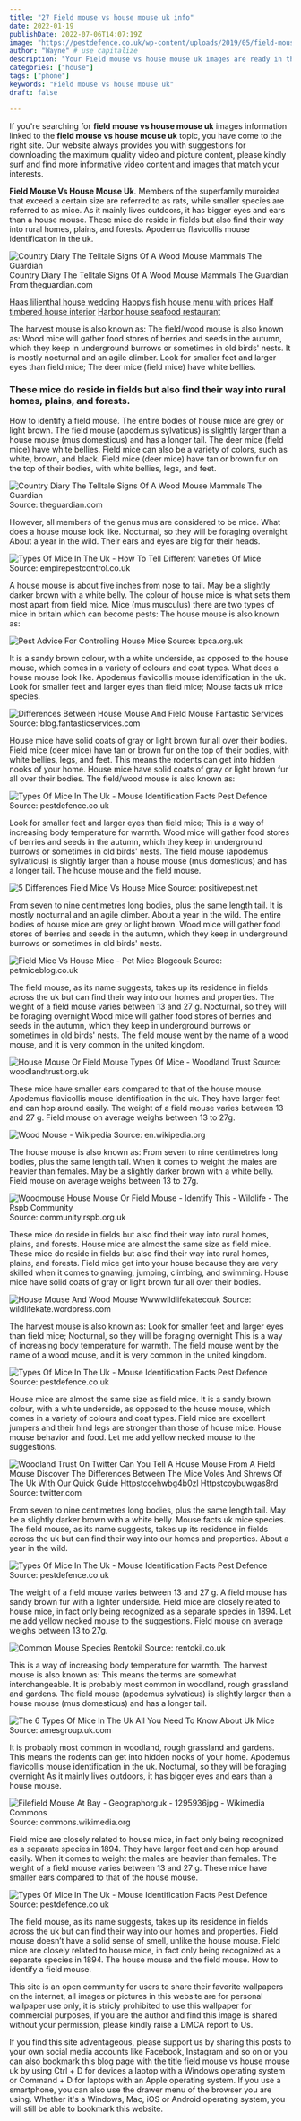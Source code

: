 ```yaml
---
title: "27 Field mouse vs house mouse uk info"
date: 2022-01-19
publishDate: 2022-07-06T14:07:19Z
image: "https://pestdefence.co.uk/wp-content/uploads/2019/05/field-mouse.jpg"
author: "Wayne" # use capitalize
description: "Your Field mouse vs house mouse uk images are ready in this website. Field mouse vs house mouse uk are a topic that is being searched for and liked by netizens now. You can Get the Field mouse vs house mouse uk files here. Get all royalty-free photos."
categories: ["house"]
tags: ["phone"]
keywords: "Field mouse vs house mouse uk"
draft: false

---
```


If you're searching for **field mouse vs house mouse uk** images information linked to the **field mouse vs house mouse uk** topic, you have come to the right  site.  Our website always  provides you with  suggestions  for downloading  the maximum  quality video and picture  content, please kindly surf and find more informative video content and images  that match your interests.

**Field Mouse Vs House Mouse Uk**. Members of the superfamily muroidea that exceed a certain size are referred to as rats, while smaller species are referred to as mice. As it mainly lives outdoors, it has bigger eyes and ears than a house mouse. These mice do reside in fields but also find their way into rural homes, plains, and forests. Apodemus flavicollis mouse identification in the uk.

![Country Diary The Telltale Signs Of A Wood Mouse Mammals The Guardian](https://i.guim.co.uk/img/media/884d059265ca6e26f073f223e72cdb3f76fbb951/0_0_4689_3123/master/4689.jpg?width=445&amp;quality=45&amp;auto=format&amp;fit=max&amp;dpr=2&amp;s=4f13b31054cde86b0b4fe7b59e9b2ad1 "Country Diary The Telltale Signs Of A Wood Mouse Mammals The Guardian")
Country Diary The Telltale Signs Of A Wood Mouse Mammals The Guardian From theguardian.com

[Haas lilienthal house wedding](/haas-lilienthal-house-wedding/)
[Happys fish house menu with prices](/happys-fish-house-menu-with-prices/)
[Half timbered house interior](/half-timbered-house-interior/)
[Harbor house seafood restaurant](/harbor-house-seafood-restaurant/)

The harvest mouse is also known as: The field/wood mouse is also known as: Wood mice will gather food stores of berries and seeds in the autumn, which they keep in underground burrows or sometimes in old birds&#039; nests. It is mostly nocturnal and an agile climber. Look for smaller feet and larger eyes than field mice; The deer mice (field mice) have white bellies.

### These mice do reside in fields but also find their way into rural homes, plains, and forests.

How to identify a field mouse. The entire bodies of house mice are grey or light brown. The field mouse (apodemus sylvaticus) is slightly larger than a house mouse (mus domesticus) and has a longer tail. The deer mice (field mice) have white bellies. Field mice can also be a variety of colors, such as white, brown, and black. Field mice (deer mice) have tan or brown fur on the top of their bodies, with white bellies, legs, and feet.


![Country Diary The Telltale Signs Of A Wood Mouse Mammals The Guardian](https://i.guim.co.uk/img/media/884d059265ca6e26f073f223e72cdb3f76fbb951/0_0_4689_3123/master/4689.jpg?width=445&amp;quality=45&amp;auto=format&amp;fit=max&amp;dpr=2&amp;s=4f13b31054cde86b0b4fe7b59e9b2ad1 "Country Diary The Telltale Signs Of A Wood Mouse Mammals The Guardian")
Source: theguardian.com

However, all members of the genus mus are considered to be mice. What does a house mouse look like. Nocturnal, so they will be foraging overnight About a year in the wild. Their ears and eyes are big for their heads.

![Types Of Mice In The Uk - How To Tell Different Varieties Of Mice](https://www.empirepestcontrol.co.uk/wp-content/uploads/types-of-mice-in-the-uk.jpg "Types Of Mice In The Uk - How To Tell Different Varieties Of Mice")
Source: empirepestcontrol.co.uk

A house mouse is about five inches from nose to tail. May be a slightly darker brown with a white belly. The colour of house mice is what sets them most apart from field mice. Mice (mus musculus) there are two types of mice in britain which can become pests: The house mouse is also known as:

![Pest Advice For Controlling House Mice](https://bpca.org.uk/write/MediaUploads/Pages/A-Z/Mice/mouse_comparison.jpg "Pest Advice For Controlling House Mice")
Source: bpca.org.uk

It is a sandy brown colour, with a white underside, as opposed to the house mouse, which comes in a variety of colours and coat types. What does a house mouse look like. Apodemus flavicollis mouse identification in the uk. Look for smaller feet and larger eyes than field mice; Mouse facts uk mice species.

![Differences Between House Mouse And Field Mouse Fantastic Services](https://cdn-blog.fantasticservices.com/wp-content/uploads/2019/12/house-mouse-vs-field-mouse.jpg "Differences Between House Mouse And Field Mouse Fantastic Services")
Source: blog.fantasticservices.com

House mice have solid coats of gray or light brown fur all over their bodies. Field mice (deer mice) have tan or brown fur on the top of their bodies, with white bellies, legs, and feet. This means the rodents can get into hidden nooks of your home. House mice have solid coats of gray or light brown fur all over their bodies. The field/wood mouse is also known as:

![Types Of Mice In The Uk - Mouse Identification Facts Pest Defence](https://pestdefence.co.uk/wp-content/uploads/2019/05/house-mouse.jpg "Types Of Mice In The Uk - Mouse Identification Facts Pest Defence")
Source: pestdefence.co.uk

Look for smaller feet and larger eyes than field mice; This is a way of increasing body temperature for warmth. Wood mice will gather food stores of berries and seeds in the autumn, which they keep in underground burrows or sometimes in old birds&#039; nests. The field mouse (apodemus sylvaticus) is slightly larger than a house mouse (mus domesticus) and has a longer tail. The house mouse and the field mouse.

![5 Differences Field Mice Vs House Mice](https://cdn.shortpixel.ai/spai/q_lossy+ex_1+ret_img/https://www.positivepest.net/wp-content/uploads/2021/03/iStock-1273851345.jpg "5 Differences Field Mice Vs House Mice")
Source: positivepest.net

From seven to nine centimetres long bodies, plus the same length tail. It is mostly nocturnal and an agile climber. About a year in the wild. The entire bodies of house mice are grey or light brown. Wood mice will gather food stores of berries and seeds in the autumn, which they keep in underground burrows or sometimes in old birds&#039; nests.

![Field Mice Vs House Mice - Pet Mice Blogcouk](https://petmiceblog.co.uk/wp-content/uploads/2016/03/Field-Mice-vs-House-Mice-Image.jpg "Field Mice Vs House Mice - Pet Mice Blogcouk")
Source: petmiceblog.co.uk

The field mouse, as its name suggests, takes up its residence in fields across the uk but can find their way into our homes and properties. The weight of a field mouse varies between 13 and 27 g. Nocturnal, so they will be foraging overnight Wood mice will gather food stores of berries and seeds in the autumn, which they keep in underground burrows or sometimes in old birds&#039; nests. The field mouse went by the name of a wood mouse, and it is very common in the united kingdom.

![House Mouse Or Field Mouse Types Of Mice - Woodland Trust](https://www.woodlandtrust.org.uk/media/19469/yellow-necked-mouse-avalon-alamy-mfh54y.jpg "House Mouse Or Field Mouse Types Of Mice - Woodland Trust")
Source: woodlandtrust.org.uk

These mice have smaller ears compared to that of the house mouse. Apodemus flavicollis mouse identification in the uk. They have larger feet and can hop around easily. The weight of a field mouse varies between 13 and 27 g. Field mouse on average weighs between 13 to 27g.

![Wood Mouse - Wikipedia](https://upload.wikimedia.org/wikipedia/commons/thumb/1/11/ApodemusSylvaticus.jpg/1200px-ApodemusSylvaticus.jpg "Wood Mouse - Wikipedia")
Source: en.wikipedia.org

The house mouse is also known as: From seven to nine centimetres long bodies, plus the same length tail. When it comes to weight the males are heavier than females. May be a slightly darker brown with a white belly. Field mouse on average weighs between 13 to 27g.

![Woodmouse House Mouse Or Field Mouse - Identify This - Wildlife - The Rspb Community](https://www.rspb.org.uk/community/cfs-file.ashx/__key/CommunityServer.Discussions.Components.Files/902/8306.Mouse1.jpg "Woodmouse House Mouse Or Field Mouse - Identify This - Wildlife - The Rspb Community")
Source: community.rspb.org.uk

These mice do reside in fields but also find their way into rural homes, plains, and forests. House mice are almost the same size as field mice. These mice do reside in fields but also find their way into rural homes, plains, and forests. Field mice get into your house because they are very skilled when it comes to gnawing, jumping, climbing, and swimming. House mice have solid coats of gray or light brown fur all over their bodies.

![House Mouse And Wood Mouse Wwwwildlifekatecouk](https://wildlifekate.files.wordpress.com/2012/01/mouses.jpg "House Mouse And Wood Mouse Wwwwildlifekatecouk")
Source: wildlifekate.wordpress.com

The harvest mouse is also known as: Look for smaller feet and larger eyes than field mice; Nocturnal, so they will be foraging overnight This is a way of increasing body temperature for warmth. The field mouse went by the name of a wood mouse, and it is very common in the united kingdom.

![Types Of Mice In The Uk - Mouse Identification Facts Pest Defence](https://pestdefence.co.uk/wp-content/uploads/2019/05/harvest-mouse.jpg "Types Of Mice In The Uk - Mouse Identification Facts Pest Defence")
Source: pestdefence.co.uk

House mice are almost the same size as field mice. It is a sandy brown colour, with a white underside, as opposed to the house mouse, which comes in a variety of colours and coat types. Field mice are excellent jumpers and their hind legs are stronger than those of house mice. House mouse behavior and food. Let me add yellow necked mouse to the suggestions.

![Woodland Trust On Twitter Can You Tell A House Mouse From A Field Mouse Discover The Differences Between The Mice Voles And Shrews Of The Uk With Our Quick Guide Httpstcoehwbg4b0zl Httpstcoybuwgas8rd](https://pbs.twimg.com/media/DxhGRD5X4AAm39X?format=jpg&amp;name=large "Woodland Trust On Twitter Can You Tell A House Mouse From A Field Mouse Discover The Differences Between The Mice Voles And Shrews Of The Uk With Our Quick Guide Httpstcoehwbg4b0zl Httpstcoybuwgas8rd")
Source: twitter.com

From seven to nine centimetres long bodies, plus the same length tail. May be a slightly darker brown with a white belly. Mouse facts uk mice species. The field mouse, as its name suggests, takes up its residence in fields across the uk but can find their way into our homes and properties. About a year in the wild.

![Types Of Mice In The Uk - Mouse Identification Facts Pest Defence](https://www.pestdefence.co.uk/wp-content/uploads/2021/04/pexels-capriauto-7315841-scaled.jpg "Types Of Mice In The Uk - Mouse Identification Facts Pest Defence")
Source: pestdefence.co.uk

The weight of a field mouse varies between 13 and 27 g. A field mouse has sandy brown fur with a lighter underside. Field mice are closely related to house mice, in fact only being recognized as a separate species in 1894. Let me add yellow necked mouse to the suggestions. Field mouse on average weighs between 13 to 27g.

![Common Mouse Species Rentokil](https://cdn.rentokil.com/content/global/images/desktop/main_mice-banner-crumbs.jpg "Common Mouse Species Rentokil")
Source: rentokil.co.uk

This is a way of increasing body temperature for warmth. The harvest mouse is also known as: This means the terms are somewhat interchangeable. It is probably most common in woodland, rough grassland and gardens. The field mouse (apodemus sylvaticus) is slightly larger than a house mouse (mus domesticus) and has a longer tail.

![The 6 Types Of Mice In The Uk All You Need To Know About Uk Mice](https://www.amesgroup.uk.com/wp-content/uploads/2020/08/bigstock-Closeup-Mouse-Gnaws-Wire-In-A-237364636-2-1024x683.jpg "The 6 Types Of Mice In The Uk All You Need To Know About Uk Mice")
Source: amesgroup.uk.com

It is probably most common in woodland, rough grassland and gardens. This means the rodents can get into hidden nooks of your home. Apodemus flavicollis mouse identification in the uk. Nocturnal, so they will be foraging overnight As it mainly lives outdoors, it has bigger eyes and ears than a house mouse.

![Filefield Mouse At Bay - Geographorguk - 1295936jpg - Wikimedia Commons](https://upload.wikimedia.org/wikipedia/commons/3/39/Field_mouse_at_bay_-_geograph.org.uk_-_1295936.jpg "Filefield Mouse At Bay - Geographorguk - 1295936jpg - Wikimedia Commons")
Source: commons.wikimedia.org

Field mice are closely related to house mice, in fact only being recognized as a separate species in 1894. They have larger feet and can hop around easily. When it comes to weight the males are heavier than females. The weight of a field mouse varies between 13 and 27 g. These mice have smaller ears compared to that of the house mouse.

![Types Of Mice In The Uk - Mouse Identification Facts Pest Defence](https://pestdefence.co.uk/wp-content/uploads/2019/05/field-mouse.jpg "Types Of Mice In The Uk - Mouse Identification Facts Pest Defence")
Source: pestdefence.co.uk

The field mouse, as its name suggests, takes up its residence in fields across the uk but can find their way into our homes and properties. Field mouse doesn’t have a solid sense of smell, unlike the house mouse. Field mice are closely related to house mice, in fact only being recognized as a separate species in 1894. The house mouse and the field mouse. How to identify a field mouse.

This site is an open community for users to share their favorite wallpapers on the internet, all images or pictures in this website are for personal wallpaper use only, it is stricly prohibited to use this wallpaper for commercial purposes, if you are the author and find this image is shared without your permission, please kindly raise a DMCA report to Us.

If you find this site adventageous, please support us by sharing this posts to your own social media accounts like Facebook, Instagram and so on or you can also bookmark this blog page with the title field mouse vs house mouse uk by using Ctrl + D for devices a laptop with a Windows operating system or Command + D for laptops with an Apple operating system. If you use a smartphone, you can also use the drawer menu of the browser you are using. Whether it's a Windows, Mac, iOS or Android operating system, you will still be able to bookmark this website.
